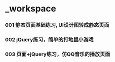 # _workspace

###  001 静态页面基础练习, UI设计图转成静态页面
###  002 jQuery练习，简单的打地鼠小游戏
###  003 页面+jQuery练习，仿QQ音乐的播放页面
